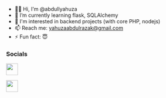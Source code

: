 - 🙋‍♂️ Hi, I'm @abdullyahuza
- 🌱 I’m currently learning flask, SQLAlchemy
- 👯 I'm interested in backend projects (with core PHP, nodejs)
- 📫 Reach me: yahuzaabdulrazak@gmail.com
- ⚡ Fun fact: 😇

### Socials

<p align="left">
<a href="https://www.linkedin.com/in/yahuzaabdulrazak" target="_blank" rel="noreferrer"><img src="https://raw.githubusercontent.com/danielcranney/readme-generator/main/public/icons/socials/linkedin.svg" width="32" height="32" /></a>
</p>
<p align="left">
<a href="https://www.twitter.com/abdullyahuza" target="_blank" rel="noreferrer"><img src="https://raw.githubusercontent.com/danielcranney/readme-generator/main/public/icons/socials/twitter.svg" width="32" height="32" /></a>
</p>
